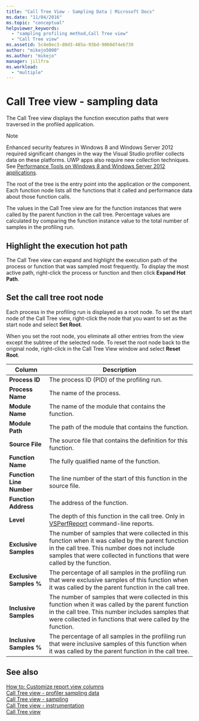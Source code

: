 ```yaml
---
title: "Call Tree View - Sampling Data | Microsoft Docs"
ms.date: "11/04/2016"
ms.topic: "conceptual"
helpviewer_keywords: 
  - "sampling profiling method,Call Tree view"
  - "Call Tree view"
ms.assetid: 5c4e8ec3-d0d3-485a-93bd-9060df4eb739
author: "mikejo5000"
ms.author: "mikejo"
manager: jillfra
ms.workload: 
  - "multiple"
---
```

# Call Tree view - sampling data
The Call Tree view displays the function execution paths that were traversed in the profiled application.  
  
> [!NOTE]
>  Enhanced security features in Windows 8 and Windows Server 2012 required significant changes in the way the Visual Studio profiler collects data on these platforms. UWP apps also require new collection techniques. See [Performance Tools on Windows 8 and Windows Server 2012 applications](../profiling/performance-tools-on-windows-8-and-windows-server-2012-applications.md).  
  
 The root of the tree is the entry point into the application or the component. Each function node lists all the functions that it called and performance data about those function calls.  
  
 The values in the Call Tree view are for the function instances that were called by the parent function in the call tree. Percentage values are calculated by comparing the function instance value to the total number of samples in the profiling run.  
  
## Highlight the execution hot path  
 The Call Tree view can expand and highlight the execution path of the process or function that was sampled most frequently. To display the most active path, right-click the process or function and then click **Expand Hot Path**.  
  
## Set the call tree root node  
 Each process in the profiling run is displayed as a root node. To set the start node of the Call Tree view, right-click the node that you want to set as the start node and select **Set Root**.  
  
 When you set the root node, you eliminate all other entries from the view except the subtree of the selected node. To reset the root node back to the original node, right-click in the Call Tree View window and select **Reset Root**.  
  
|Column|Description|  
|------------|-----------------|  
|**Process ID**|The process ID (PID) of the profiling run.|  
|**Process Name**|The name of the process.|  
|**Module Name**|The name of the module that contains the function.|  
|**Module Path**|The path of the module that contains the function.|  
|**Source File**|The source file that contains the definition for this function.|  
|**Function Name**|The fully qualified name of the function.|  
|**Function Line Number**|The line number of the start of this function in the source file.|  
|**Function Address**|The address of the function.|  
|**Level**|The depth of this function in the call tree. Only in [VSPerfReport](../profiling/vsperfreport.md) command-line reports.|  
|**Exclusive Samples**|The number of samples that were collected in this function when it was called by the parent function in the call tree. This number does not include samples that were collected in functions that were called by the function.|  
|**Exclusive Samples %**|The percentage of all samples in the profiling run that were exclusive samples of this function when it was called by the parent function in the call tree.|  
|**Inclusive Samples**|The number of samples that were collected in this function when it was called by the parent function in the call tree. This number includes samples that were collected in functions that were called by the function.|  
|**Inclusive Samples %**|The percentage of all samples in the profiling run that were inclusive samples of this function when it was called by the parent function in the call tree.|  
  
## See also  
 [How to: Customize report view columns](../profiling/how-to-customize-report-view-columns.md)   
 [Call Tree view - profiler sampling data](../profiling/call-Tree-view-sampling-data.md)   
 [Call Tree view - sampling](../profiling/call-tree-view-dotnet-memory-sampling-data.md)   
 [Call Tree view - instrumentation](../profiling/call-tree-view-dotnet-memory-instrumentation-data.md)   
 [Call Tree view](../profiling/call-tree-view-instrumentation-data.md)